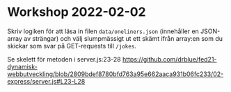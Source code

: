 # Workshop 2022-02-02

Skriv logiken för att läsa in filen `data/oneliners.json` (innehåller en JSON-array av strängar) och välj slumpmässigt ut ett skämt ifrån array:en som du skickar som svar på GET-requests till `/jokes`.

Se skelett för metoden i server.js:23-28 <https://github.com/drblue/fed21-dynamisk-webbutveckling/blob/2809bdef8780bfd763a95e662aaca931b06fc233/02-express/server.js#L23-L28>
